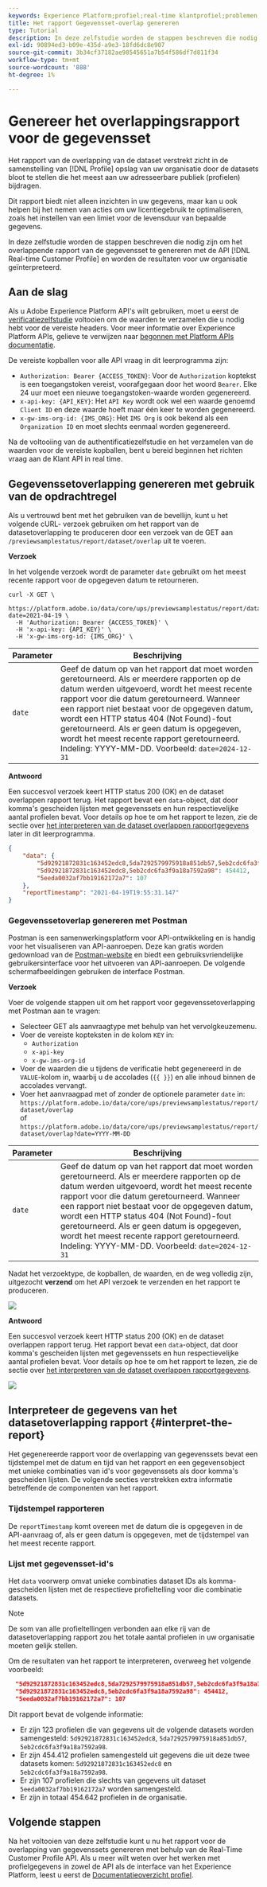 ```yaml
---
keywords: Experience Platform;profiel;real-time klantprofiel;problemen;API;rapportering;dataset overlapt rapport;profiel gegevens
title: Het rapport Gegevensset-overlap genereren
type: Tutorial
description: In deze zelfstudie worden de stappen beschreven die nodig zijn om het overlappingsrapport van de gegevensset te genereren met behulp van de Real-time Customer Profile API.
exl-id: 90894ed3-b09e-435d-a9e3-18fd6dc8e907
source-git-commit: 3b34cf37182ae98545651a7b54f586df7d811f34
workflow-type: tm+mt
source-wordcount: '888'
ht-degree: 1%

---
```


# Genereer het overlappingsrapport voor de gegevensset

Het rapport van de overlapping van de dataset verstrekt zicht in de samenstelling van [!DNL Profile] opslag van uw organisatie door de datasets bloot te stellen die het meest aan uw adresseerbare publiek (profielen) bijdragen.

Dit rapport biedt niet alleen inzichten in uw gegevens, maar kan u ook helpen bij het nemen van acties om uw licentiegebruik te optimaliseren, zoals het instellen van een limiet voor de levensduur van bepaalde gegevens.

In deze zelfstudie worden de stappen beschreven die nodig zijn om het overlappende rapport van de gegevensset te genereren met de API [!DNL Real-time Customer Profile] en worden de resultaten voor uw organisatie geïnterpreteerd.

## Aan de slag

Als u Adobe Experience Platform API&#39;s wilt gebruiken, moet u eerst de [verificatiezelfstudie](https://www.adobe.com/go/platform-api-authentication-en) voltooien om de waarden te verzamelen die u nodig hebt voor de vereiste headers. Voor meer informatie over Experience Platform APIs, gelieve te verwijzen naar [begonnen met Platform APIs documentatie](../../landing/api-guide.md).

De vereiste kopballen voor alle API vraag in dit leerprogramma zijn:

* `Authorization: Bearer {ACCESS_TOKEN}`: Voor de  `Authorization` koptekst is een toegangstoken vereist, voorafgegaan door het woord  `Bearer`. Elke 24 uur moet een nieuwe toegangstoken-waarde worden gegenereerd.
* `x-api-key: {API_KEY}`: Het  `API Key` wordt ook wel een waarde genoemd  `Client ID` en deze waarde hoeft maar één keer te worden gegenereerd.
* `x-gw-ims-org-id: {IMS_ORG}`: Het  `IMS Org` is ook bekend als een  `Organization ID` en moet slechts eenmaal worden gegenereerd.

Na de voltooiing van de authentificatiezelfstudie en het verzamelen van de waarden voor de vereiste kopballen, bent u bereid beginnen het richten vraag aan de Klant API in real time.

## Gegevenssetoverlapping genereren met gebruik van de opdrachtregel

Als u vertrouwd bent met het gebruiken van de bevellijn, kunt u het volgende cURL- verzoek gebruiken om het rapport van de datasetoverlapping te produceren door een verzoek van de GET aan `/previewsamplestatus/report/dataset/overlap` uit te voeren.

**Verzoek**

In het volgende verzoek wordt de parameter `date` gebruikt om het meest recente rapport voor de opgegeven datum te retourneren.

```shell
curl -X GET \
  https://platform.adobe.io/data/core/ups/previewsamplestatus/report/dataset/overlap?date=2021-04-19 \
  -H 'Authorization: Bearer {ACCESS_TOKEN}' \
  -H 'x-api-key: {API_KEY}' \
  -H 'x-gw-ims-org-id: {IMS_ORG}' \
```

| Parameter | Beschrijving |
|---|---|
| `date` | Geef de datum op van het rapport dat moet worden geretourneerd. Als er meerdere rapporten op de datum werden uitgevoerd, wordt het meest recente rapport voor die datum geretourneerd. Wanneer een rapport niet bestaat voor de opgegeven datum, wordt een HTTP status 404 (Not Found)-fout geretourneerd. Als er geen datum is opgegeven, wordt het meest recente rapport geretourneerd. Indeling: YYYY-MM-DD. Voorbeeld: `date=2024-12-31` |

**Antwoord**

Een succesvol verzoek keert HTTP status 200 (OK) en de dataset overlappen rapport terug. Het rapport bevat een `data`-object, dat door komma&#39;s gescheiden lijsten met gegevenssets en hun respectievelijke aantal profielen bevat. Voor details op hoe te om het rapport te lezen, zie de sectie over [het interpreteren van de dataset overlappen rapportgegevens](#interpret-the-report) later in dit leerprogramma.

```json
{
    "data": {
        "5d92921872831c163452edc8,5da7292579975918a851db57,5eb2cdc6fa3f9a18a7592a98": 123,
        "5d92921872831c163452edc8,5eb2cdc6fa3f9a18a7592a98": 454412,
        "5eeda0032af7bb19162172a7": 107
    },
    "reportTimestamp": "2021-04-19T19:55:31.147"
}
```

### Gegevenssetoverlap genereren met Postman

Postman is een samenwerkingsplatform voor API-ontwikkeling en is handig voor het visualiseren van API-aanroepen. Deze kan gratis worden gedownload van de [Postman-website](https://www.postman.com) en biedt een gebruiksvriendelijke gebruikersinterface voor het uitvoeren van API-aanroepen. De volgende schermafbeeldingen gebruiken de interface Postman.

**Verzoek**

Voer de volgende stappen uit om het rapport voor gegevenssetoverlapping met Postman aan te vragen:

* Selecteer GET als aanvraagtype met behulp van het vervolgkeuzemenu.
* Voer de vereiste kopteksten in de kolom `KEY` in:
   * `Authorization`
   * `x-api-key`
   * `x-gw-ims-org-id`
* Voer de waarden die u tijdens de verificatie hebt gegenereerd in de `VALUE`-kolom in, waarbij u de accolades (`{{ }}`) en alle inhoud binnen de accolades vervangt.
* Voer het aanvraagpad met of zonder de optionele parameter `date` in:
   `https://platform.adobe.io/data/core/ups/previewsamplestatus/report/dataset/overlap`\
   of
   `https://platform.adobe.io/data/core/ups/previewsamplestatus/report/dataset/overlap?date=YYYY-MM-DD`

| Parameter | Beschrijving |
|---|---|
| `date` | Geef de datum op van het rapport dat moet worden geretourneerd. Als er meerdere rapporten op de datum werden uitgevoerd, wordt het meest recente rapport voor die datum geretourneerd. Wanneer een rapport niet bestaat voor de opgegeven datum, wordt een HTTP status 404 (Not Found)-fout geretourneerd. Als er geen datum is opgegeven, wordt het meest recente rapport geretourneerd. <br/>Indeling: YYYY-MM-DD. Voorbeeld: `date=2024-12-31` |

Nadat het verzoektype, de kopballen, de waarden, en de weg volledig zijn, uitgezocht **verzend** om het API verzoek te verzenden en het rapport te produceren.

![](../images/dataset-overlap-report/postman-request.png)

**Antwoord**

Een succesvol verzoek keert HTTP status 200 (OK) en de dataset overlappen rapport terug. Het rapport bevat een `data`-object, dat door komma&#39;s gescheiden lijsten met gegevenssets en hun respectievelijke aantal profielen bevat. Voor details op hoe te om het rapport te lezen, zie de sectie over [het interpreteren van de dataset overlappen rapportgegevens](#interpret-the-report).

![](../images/dataset-overlap-report/postman-response.png)

## Interpreteer de gegevens van het datasetoverlapping rapport {#interpret-the-report}

Het gegenereerde rapport voor de overlapping van gegevenssets bevat een tijdstempel met de datum en tijd van het rapport en een gegevensobject met unieke combinaties van id&#39;s voor gegevenssets als door komma&#39;s gescheiden lijsten. De volgende secties verstrekken extra informatie betreffende de componenten van het rapport.

### Tijdstempel rapporteren

De `reportTimestamp` komt overeen met de datum die is opgegeven in de API-aanvraag of, als er geen datum is opgegeven, met de tijdstempel van het meest recente rapport.

### Lijst met gegevensset-id&#39;s

Het `data` voorwerp omvat unieke combinaties dataset IDs als komma-gescheiden lijsten met de respectieve profieltelling voor die combinatie datasets.

>[!NOTE]
>
>De som van alle profieltellingen verbonden aan elke rij van de datasetoverlapping rapport zou het totale aantal profielen in uw organisatie moeten gelijk stellen.

Om de resultaten van het rapport te interpreteren, overweeg het volgende voorbeeld:

```json
  "5d92921872831c163452edc8,5da7292579975918a851db57,5eb2cdc6fa3f9a18a7592a98": 123,
  "5d92921872831c163452edc8,5eb2cdc6fa3f9a18a7592a98": 454412,
  "5eeda0032af7bb19162172a7": 107
```

Dit rapport bevat de volgende informatie:

* Er zijn 123 profielen die van gegevens uit de volgende datasets worden samengesteld: `5d92921872831c163452edc8`, `5da7292579975918a851db57`, `5eb2cdc6fa3f9a18a7592a98`.
* Er zijn 454.412 profielen samengesteld uit gegevens die uit deze twee datasets komen: `5d92921872831c163452edc8` en `5eb2cdc6fa3f9a18a7592a98`.
* Er zijn 107 profielen die slechts van gegevens uit dataset `5eeda0032af7bb19162172a7` worden samengesteld.
* Er zijn in totaal 454.642 profielen in de organisatie.

## Volgende stappen

Na het voltooien van deze zelfstudie kunt u nu het rapport voor de overlapping van gegevenssets genereren met behulp van de Real-Time Customer Profile API. Als u meer wilt weten over het werken met profielgegevens in zowel de API als de interface van het Experience Platform, leest u eerst de [Documentatieoverzicht profiel](../home.md).
